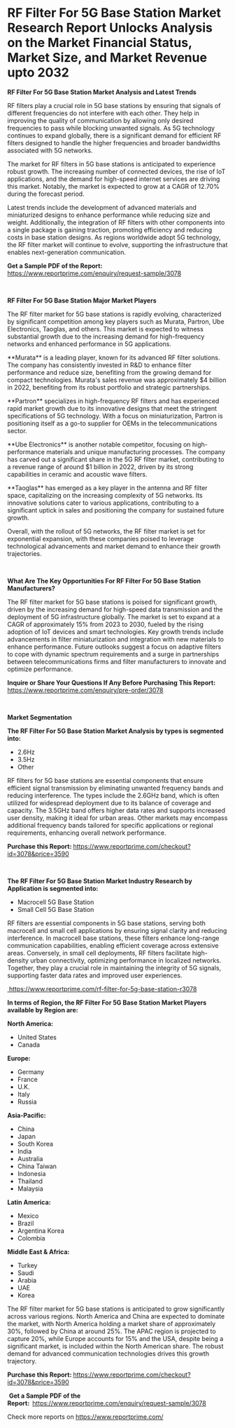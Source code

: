 <p><h1>RF Filter For 5G Base Station Market Research Report Unlocks Analysis on the Market Financial Status, Market Size, and Market Revenue upto 2032</h1></p><p><strong>RF Filter For 5G Base Station Market Analysis and Latest Trends</strong></p>
<p><p>RF filters play a crucial role in 5G base stations by ensuring that signals of different frequencies do not interfere with each other. They help in improving the quality of communication by allowing only desired frequencies to pass while blocking unwanted signals. As 5G technology continues to expand globally, there is a significant demand for efficient RF filters designed to handle the higher frequencies and broader bandwidths associated with 5G networks.</p><p>The market for RF filters in 5G base stations is anticipated to experience robust growth. The increasing number of connected devices, the rise of IoT applications, and the demand for high-speed internet services are driving this market. Notably, the market is expected to grow at a CAGR of 12.70% during the forecast period. </p><p>Latest trends include the development of advanced materials and miniaturized designs to enhance performance while reducing size and weight. Additionally, the integration of RF filters with other components into a single package is gaining traction, promoting efficiency and reducing costs in base station designs. As regions worldwide adopt 5G technology, the RF filter market will continue to evolve, supporting the infrastructure that enables next-generation communication.</p></p>
<p><strong>Get a Sample PDF of the Report:&nbsp;</strong> <a href="https://www.reportprime.com/enquiry/request-sample/3078?utm_campaign=2733&utm_medium=2&utm_source=Github&utm_content=ia&utm_term=18032025&utm_id=rf-filter-for-5g-base-station">https://www.reportprime.com/enquiry/request-sample/3078</a></p>
<p>&nbsp;</p>
<p><strong>RF Filter For 5G Base Station Major Market Players</strong></p>
<p><p>The RF filter market for 5G base stations is rapidly evolving, characterized by significant competition among key players such as Murata, Partron, Ube Electronics, Taoglas, and others. This market is expected to witness substantial growth due to the increasing demand for high-frequency networks and enhanced performance in 5G applications.</p><p>**Murata** is a leading player, known for its advanced RF filter solutions. The company has consistently invested in R&D to enhance filter performance and reduce size, benefiting from the growing demand for compact technologies. Murata's sales revenue was approximately $4 billion in 2022, benefiting from its robust portfolio and strategic partnerships.</p><p>**Partron** specializes in high-frequency RF filters and has experienced rapid market growth due to its innovative designs that meet the stringent specifications of 5G technology. With a focus on miniaturization, Partron is positioning itself as a go-to supplier for OEMs in the telecommunications sector.</p><p>**Ube Electronics** is another notable competitor, focusing on high-performance materials and unique manufacturing processes. The company has carved out a significant share in the 5G RF filter market, contributing to a revenue range of around $1 billion in 2022, driven by its strong capabilities in ceramic and acoustic wave filters.</p><p>**Taoglas** has emerged as a key player in the antenna and RF filter space, capitalizing on the increasing complexity of 5G networks. Its innovative solutions cater to various applications, contributing to a significant uptick in sales and positioning the company for sustained future growth.</p><p>Overall, with the rollout of 5G networks, the RF filter market is set for exponential expansion, with these companies poised to leverage technological advancements and market demand to enhance their growth trajectories.</p></p>
<p>&nbsp;</p>
<p><strong>What Are The Key Opportunities For RF Filter For 5G Base Station Manufacturers?</strong></p>
<p><p>The RF filter market for 5G base stations is poised for significant growth, driven by the increasing demand for high-speed data transmission and the deployment of 5G infrastructure globally. The market is set to expand at a CAGR of approximately 15% from 2023 to 2030, fueled by the rising adoption of IoT devices and smart technologies. Key growth trends include advancements in filter miniaturization and integration with new materials to enhance performance. Future outlooks suggest a focus on adaptive filters to cope with dynamic spectrum requirements and a surge in partnerships between telecommunications firms and filter manufacturers to innovate and optimize performance.</p></p>
<p><strong>Inquire or Share Your Questions If Any Before Purchasing This Report:</strong> <a href="https://www.reportprime.com/enquiry/pre-order/3078?utm_campaign=2733&utm_medium=2&utm_source=Github&utm_content=ia&utm_term=18032025&utm_id=rf-filter-for-5g-base-station">https://www.reportprime.com/enquiry/pre-order/3078</a></p>
<p>&nbsp;</p>
<p><strong>Market Segmentation</strong></p>
<p><strong>The RF Filter For 5G Base Station Market Analysis by types is segmented into:</strong></p>
<p><ul><li>2.6Hz</li><li>3.5Hz</li><li>Other</li></ul></p>
<p><p>RF filters for 5G base stations are essential components that ensure efficient signal transmission by eliminating unwanted frequency bands and reducing interference. The types include the 2.6GHz band, which is often utilized for widespread deployment due to its balance of coverage and capacity. The 3.5GHz band offers higher data rates and supports increased user density, making it ideal for urban areas. Other markets may encompass additional frequency bands tailored for specific applications or regional requirements, enhancing overall network performance.</p></p>
<p><strong>Purchase this Report:&nbsp;</strong><a href="https://www.reportprime.com/checkout?id=3078&price=3590&utm_campaign=2733&utm_medium=2&utm_source=Github&utm_content=ia&utm_term=18032025&utm_id=rf-filter-for-5g-base-station">https://www.reportprime.com/checkout?id=3078&price=3590</a></p>
<p>&nbsp;</p>
<p><strong>The RF Filter For 5G Base Station Market Industry Research by Application is segmented into:</strong></p>
<p><ul><li>Macrocell 5G Base Station</li><li>Small Cell 5G Base Station</li></ul></p>
<p><p>RF filters are essential components in 5G base stations, serving both macrocell and small cell applications by ensuring signal clarity and reducing interference. In macrocell base stations, these filters enhance long-range communication capabilities, enabling efficient coverage across extensive areas. Conversely, in small cell deployments, RF filters facilitate high-density urban connectivity, optimizing performance in localized networks. Together, they play a crucial role in maintaining the integrity of 5G signals, supporting faster data rates and improved user experiences.</p></p>
<p><a href="https://www.reportprime.com/rf-filter-for-5g-base-station-r3078?utm_campaign=2733&utm_medium=2&utm_source=Github&utm_content=ia&utm_term=18032025&utm_id=rf-filter-for-5g-base-station">&nbsp;https://www.reportprime.com/rf-filter-for-5g-base-station-r3078</a></p>
<p><strong>In terms of Region, the RF Filter For 5G Base Station Market Players available by Region are:</strong></p>
<p>
    <p> <strong> North America: </strong>
        <ul>
            <li>United States</li>
            <li>Canada</li>
        </ul>
        </p> 
    <p> <strong> Europe: </strong>
        <ul>
            <li>Germany</li>
            <li>France</li>
            <li>U.K.</li>
            <li>Italy</li>
            <li>Russia</li>
        </ul>
        </p> 
    <p> <strong> Asia-Pacific: </strong>
        <ul>
            <li>China</li>
            <li>Japan</li>
            <li>South Korea</li>
            <li>India</li>
            <li>Australia</li>
            <li>China Taiwan</li>
            <li>Indonesia</li>
            <li>Thailand</li>
            <li>Malaysia</li>
        </ul>
        </p> 
    <p> <strong> Latin America: </strong>
        <ul>
            <li>Mexico</li>
            <li>Brazil</li>
            <li>Argentina Korea</li>
            <li>Colombia</li>
        </ul>
        </p> 
    <p> <strong> Middle East & Africa: </strong>
        <ul>
            <li>Turkey</li>
            <li>Saudi</li>
            <li>Arabia</li>
            <li>UAE</li>
            <li>Korea</li>
        </ul>
    </p>
    </p>
<p><p>The RF filter market for 5G base stations is anticipated to grow significantly across various regions. North America and China are expected to dominate the market, with North America holding a market share of approximately 30%, followed by China at around 25%. The APAC region is projected to capture 20%, while Europe accounts for 15% and the USA, despite being a significant market, is included within the North American share. The robust demand for advanced communication technologies drives this growth trajectory.</p></p>
<p><strong>Purchase this Report: </strong><a href="https://www.reportprime.com/checkout?id=3078&price=3590&utm_campaign=2733&utm_medium=2&utm_source=Github&utm_content=ia&utm_term=18032025&utm_id=rf-filter-for-5g-base-station">https://www.reportprime.com/checkout?id=3078&price=3590</a></p>
<p>&nbsp;<strong>Get a Sample PDF of the Report:&nbsp;&nbsp;</strong><a href="https://www.reportprime.com/enquiry/request-sample/3078?utm_campaign=2733&utm_medium=2&utm_source=Github&utm_content=ia&utm_term=18032025&utm_id=rf-filter-for-5g-base-station">https://www.reportprime.com/enquiry/request-sample/3078</a></p>
<p><strong></strong></p>
<p>Check more reports on <a href="https://www.reportprime.com/?utm_campaign=2733&utm_medium=2&utm_source=Github&utm_content=ia&utm_term=18032025&utm_id=rf-filter-for-5g-base-station">https://www.reportprime.com/</a></p>